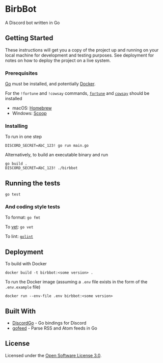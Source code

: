 # BirbBot

A Discord bot written in Go

## Getting Started

These instructions will get you a copy of the project up and running on your local machine for development and testing purposes. See deployment for notes on how to deploy the project on a live system.

### Prerequisites

[Go](https://golang.org/) must be installed, and potentially [Docker](https://www.docker.com/).

For the `!fortune` and `!cowsay` commands, [`fortune`](https://www.ibiblio.org/pub/linux/games/amusements/fortune/!INDEX.html) and [`cowsay`](https://github.com/tnalpgge/rank-amateur-cowsay) should be installed

* macOS: [Homebrew](https://brew.sh/)
* Windows: [Scoop](https://scoop.sh/)

### Installing

To run in one step

```
DISCORD_SECRET=AbC_123! go run main.go
```

Alternatively, to build an executable binary and run

```
go build .
DISCORD_SECRET=AbC_123! ./birbbot
```

## Running the tests

`go test`

### And coding style tests

To format: `go fmt`

To [vet](): `go vet`

To lint: [`golint`](https://github.com/golang/lint)

## Deployment

To build with Docker

`docker build -t birbbot:<some version> .`

To run the Docker image (assuming a `.env` file exists in the form of the `.env.example` file)

`docker run --env-file .env birbbot:<some version>`

## Built With

* [DiscordGo](https://github.com/bwmarrin/discordgo) - Go bindings for Discord 
* [gofeed](https://github.com/mmcdole/gofeed) - Parse RSS and Atom feeds in Go 

## License

Licensed under the [Open Software License 3.0](https://spdx.org/licenses/OSL-3.0.html).


